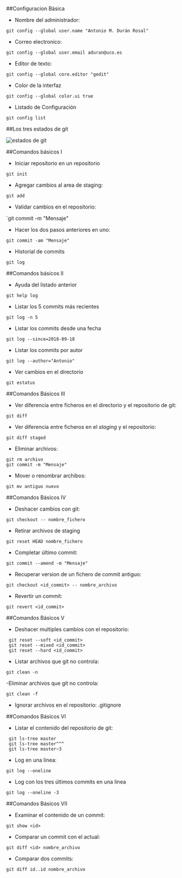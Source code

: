 ##Configuracion Básica

- Nombre del administrador:

 `git config --global user.name "Antonio M. Durán Rosal"`

- Correo electronico:

 `git config --global user.email aduran@uco.es`

- Editor de texto:

 `git config --global core.editor "gedit"`

- Color de la interfaz

 `git config --global color.ui true`

- Listado de Configuración

 `git config list`

##Los tres estados de git

![estados de git](https://git-scm.com/figures/18333fig0106-tn.png)

##Comandos básicos I

- Iniciar repositorio en un repositorio

 `git init`

- Agregar cambios al area de staging:

 `git add`

- Validar cambios en el repositorio:

 ´git commit -m "Mensaje"

- Hacer los dos pasos anteriores en uno:

 `git commit -am "Mensaje"`

- Historial de commits
 
 `git log`

##Comandos básicos II

- Ayuda del listado anterior

 `git help log`

- Listar los 5 commits más recientes

 `git log -n 5`

- Listar los commits desde una fecha

 `git log --since=2018-09-18`

- Listar los commits por autor
 
 `git log --author="Antonio"`

- Ver cambios en el directorio

 `git estatus`

##Comandos Básicos III

- Ver diferencia entre ficheros en el directorio y el repositorio de git:

 `git diff`

- Ver diferencia entre ficheros en el *staging* y  el repositorio:

 `git diff staged`

- Eliminar archivos:

~~~
git rm archivo
git commit -m "Mensaje"
~~~

- Mover o renombrar archibos:

~~~
git mv antiguo nuevo
~~~

##Comandos Básicos IV

- Deshacer cambios con git:

 `git checkout -- nombre_fichero`

- Retirar archivos de staging

 `git reset HEAD nombre_fichero`

- Completar último commit:

 `git commit --amend -m "Mensaje"`

- Recuperar version de un fichero de commit antiguo:

 `git checkout <id_commit> -- nombre_archivo`

- Revertir un commit:

 `git revert <id_commit>`

##Comandos Básicos V

- Deshacer multiples cambios con el repositorio:

~~~
 git reset --soft <id_commit>
 git reset --mixed <id_commit>
 git reset --hard <id_commit>
~~~

- Listar archivos que git no controla:

 `git clean -n`

-Eliminar archivos que git no controla:

 `git clean -f`

- Ignorar archivos en el repositorio: .gitignore

##Comandos Básicos VI

- Listar el contenido del repositorio de git:

~~~
 git ls-tree master
 git ls-tree master^^^
 git ls-tree master~3
~~~

- Log en una linea:

 `git log --oneline`

- Log con los tres últimos commits en una linea

 `git log --oneline -3`

##Comandos Básicos VII

- Examinar el contenido de un commit:

 `git show <id>`

- Comparar un commit con el actual:

 `git diff <id> nombre_archivo`

- Comparar dos commits:

 `git diff id..id nombre_archivo`